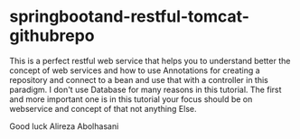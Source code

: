 # springbootand-restful-tomcat-githubrepo
This is a perfect restful web service that helps you to understand better the concept of web services and how to use Annotations for creating a repository and connect to a bean and use that with a controller in this paradigm.
I don't use Database for many reasons in this tutorial. The first and more important one is in this tutorial your focus should be on webservice and concept of that not anything Else.

Good luck
Alireza Abolhasani

